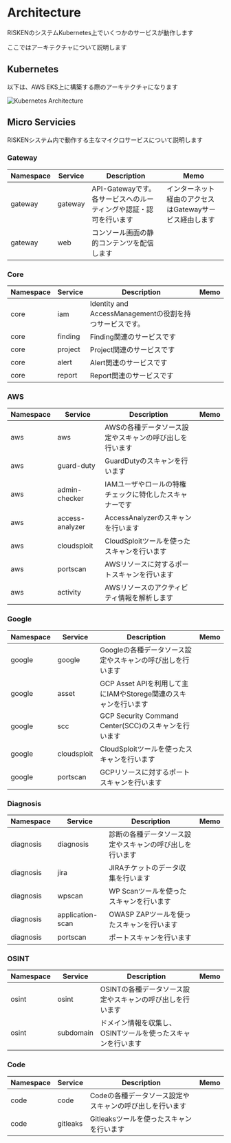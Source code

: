 # Architecture

RISKENのシステムKubernetes上でいくつかのサービスが動作します

ここではアーキテクチャについて説明します

## Kubernetes

以下は、AWS EKS上に構築する際のアーキテクチャになります

![Kubernetes Architecture](/img/admin/admin_architecture.png)

## Micro Servicies

RISKENシステム内で動作する主なマイクロサービスについて説明します

### Gateway

|Namespace|Service|Description|Memo|
|---|---|---|---|
|gateway|gateway|API-Gatewayです。各サービスへのルーティングや認証・認可を行います|インターネット経由のアクセスはGatewayサービス経由します|
|gateway|web|コンソール画面の静的コンテンツを配信します||

### Core

|Namespace|Service|Description|Memo|
|---|---|---|---|
|core|iam|Identity and AccessManagementの役割を持つサービスです。||
|core|finding|Finding関連のサービスです||
|core|project|Project関連のサービスです||
|core|alert|Alert関連のサービスです||
|core|report|Report関連のサービスです||

### AWS

|Namespace|Service|Description|Memo|
|---|---|---|---|
|aws|aws|AWSの各種データソース設定やスキャンの呼び出しを行います||
|aws|guard-duty|GuardDutyのスキャンを行います||
|aws|admin-checker|IAMユーザやロールの特権チェックに特化したスキャナーです||
|aws|access-analyzer|AccessAnalyzerのスキャンを行います||
|aws|cloudsploit|CloudSploitツールを使ったスキャンを行います||
|aws|portscan|AWSリソースに対するポートスキャンを行います||
|aws|activity|AWSリソースのアクティビティ情報を解析します||

### Google

|Namespace|Service|Description|Memo|
|---|---|---|---|
|google|google|Googleの各種データソース設定やスキャンの呼び出しを行います||
|google|asset|GCP Asset APIを利用して主にIAMやStorege関連のスキャンを行います||
|google|scc|GCP Security Command Center(SCC)のスキャンを行います||
|google|cloudsploit|CloudSploitツールを使ったスキャンを行います||
|google|portscan|GCPリソースに対するポートスキャンを行います||

### Diagnosis

|Namespace|Service|Description|Memo|
|---|---|---|---|
|diagnosis|diagnosis|診断の各種データソース設定やスキャンの呼び出しを行います||
|diagnosis|jira|JIRAチケットのデータ収集を行います||
|diagnosis|wpscan|WP Scanツールを使ったスキャンを行います||
|diagnosis|application-scan|OWASP ZAPツールを使ったスキャンを行います||
|diagnosis|portscan|ポートスキャンを行います||

### OSINT

|Namespace|Service|Description|Memo|
|---|---|---|---|
|osint|osint|OSINTの各種データソース設定やスキャンの呼び出しを行います||
|osint|subdomain|ドメイン情報を収集し、OSINTツールを使ったスキャンを行います||

### Code

|Namespace|Service|Description|Memo|
|---|---|---|---|
|code|code|Codeの各種データソース設定やスキャンの呼び出しを行います||
|code|gitleaks|Gitleaksツールを使ったスキャンを行います||
